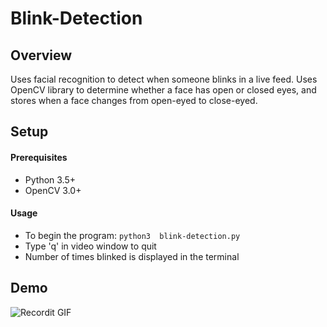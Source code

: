 # Blink-Detection

## Overview
Uses facial recognition to detect when someone blinks in a live feed. Uses OpenCV library to determine whether a face
has open or closed eyes, and stores when a face changes from open-eyed to close-eyed.

## Setup
#### Prerequisites
* Python 3.5+
* OpenCV 3.0+

#### Usage
* To begin the program: `python3  blink-detection.py`
* Type 'q' in video window to quit
* Number of times blinked is displayed in the terminal

## Demo
![Recordit GIF](http://recordit.co/t5A69hsCHr/gif)
